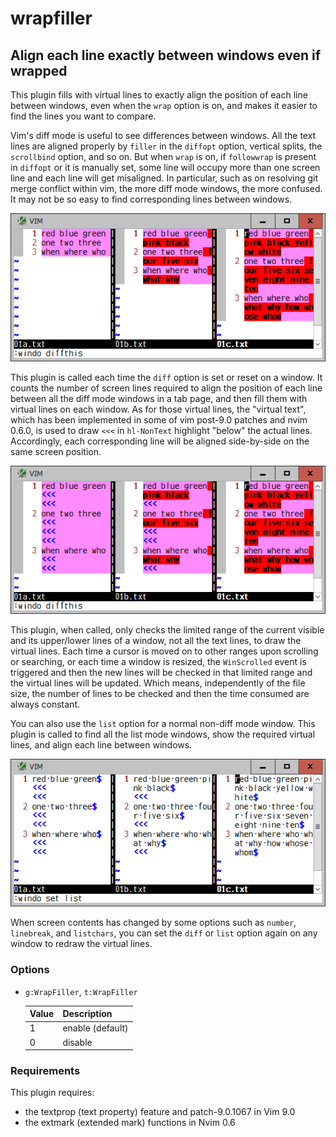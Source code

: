 # wrapfiller

## Align each line exactly between windows even if wrapped

This plugin fills with virtual lines to exactly align the position of each
line between windows, even when the `wrap` option is on, and makes it easier
to find the lines you want to compare.

Vim's diff mode is useful to see differences between windows. All the text
lines are aligned properly by `filler` in the `diffopt` option, vertical
splits, the `scrollbind` option, and so on. But when `wrap` is on, if
`followwrap` is present in `diffopt` or it is manually set, some line will
occupy more than one screen line and each line will get misaligned. In
particular, such as on resolving git merge conflict within vim, the more diff
mode windows, the more confused. It may not be so easy to find corresponding
lines between windows.

![demo01](demo01.png)

This plugin is called each time the `diff` option is set or reset on a window.
It counts the number of screen lines required to align the position of each
line between all the diff mode windows in a tab page, and then fill them with
virtual lines on each window. As for those virtual lines, the "virtual text",
which has been implemented in some of vim post-9.0 patches and nvim 0.6.0,
is used to draw `<<<` in `hl-NonText` highlight "below" the actual lines.
Accordingly, each corresponding line will be aligned side-by-side on the same
screen position.

![demo02](demo02.png)

This plugin, when called, only checks the limited range of the current visible
and its upper/lower lines of a window, not all the text lines, to draw the
virtual lines. Each time a cursor is moved on to other ranges upon scrolling
or searching, or each time a window is resized, the `WinScrolled` event is
triggered and then the new lines will be checked in that limited range and the
virtual lines will be updated. Which means, independently of the file size,
the number of lines to be checked and then the time consumed are always
constant.

You can also use the `list` option for a normal non-diff mode window. This
plugin is called to find all the list mode windows, show the required virtual
lines, and align each line between windows.

![demo03](demo03.png)

When screen contents has changed by some options such as `number`,
`linebreak`, and `listchars`, you can set the `diff` or `list` option again on
any window to redraw the virtual lines.

### Options

* `g:WrapFiller`, `t:WrapFiller`

  | Value | Description |
  | --- | --- |
  | 1 | enable (default) |
  | 0 | disable |

### Requirements

This plugin requires:
* the textprop (text property) feature and patch-9.0.1067 in Vim 9.0
* the extmark (extended mark) functions in Nvim 0.6
